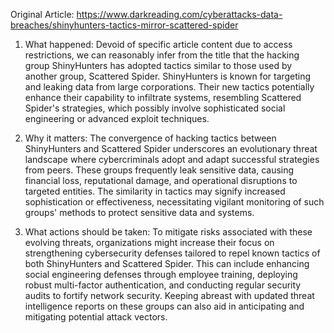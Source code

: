 Original Article: https://www.darkreading.com/cyberattacks-data-breaches/shinyhunters-tactics-mirror-scattered-spider

1) What happened: Devoid of specific article content due to access restrictions, we can reasonably infer from the title that the hacking group ShinyHunters has adopted tactics similar to those used by another group, Scattered Spider. ShinyHunters is known for targeting and leaking data from large corporations. Their new tactics potentially enhance their capability to infiltrate systems, resembling Scattered Spider's strategies, which possibly involve sophisticated social engineering or advanced exploit techniques.

2) Why it matters: The convergence of hacking tactics between ShinyHunters and Scattered Spider underscores an evolutionary threat landscape where cybercriminals adopt and adapt successful strategies from peers. These groups frequently leak sensitive data, causing financial loss, reputational damage, and operational disruptions to targeted entities. The similarity in tactics may signify increased sophistication or effectiveness, necessitating vigilant monitoring of such groups' methods to protect sensitive data and systems.

3) What actions should be taken: To mitigate risks associated with these evolving threats, organizations might increase their focus on strengthening cybersecurity defenses tailored to repel known tactics of both ShinyHunters and Scattered Spider. This can include enhancing social engineering defenses through employee training, deploying robust multi-factor authentication, and conducting regular security audits to fortify network security. Keeping abreast with updated threat intelligence reports on these groups can also aid in anticipating and mitigating potential attack vectors.
